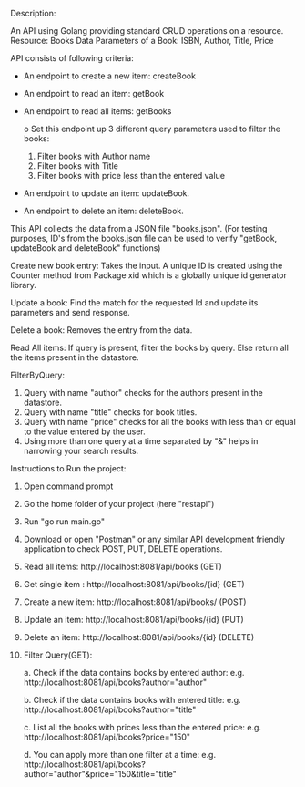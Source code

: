 Description:

An API using Golang providing standard CRUD operations on a resource.
Resource: Books Data
Parameters of a Book: ISBN, Author, Title, Price

API consists of following criteria:
- An endpoint to create a new item: createBook
- An endpoint to read an item: getBook
- An endpoint to read all items: getBooks

	o Set this endpoint up 3 different query parameters used to filter the books: 
        
    1. Filter books with Author name		
    2. Filter books with Title 
    3. Filter books with price less than the entered value

- An endpoint to update an item: updateBook.
- An endpoint to delete an item: deleteBook.

This API collects the data from a JSON file "books.json". (For testing purposes, ID's from the books.json file can be used to verify "getBook, updateBook and deleteBook" functions)

Create new book entry: Takes the input. A unique ID is created using the Counter method from Package xid which is a globally unique id generator library. 

Update a book: Find the match for the requested Id and update its parameters and send response.

Delete a book: Removes the entry from the data.

Read All items:
	If query is present, filter the books by query. Else return all the items present in the datastore.

FilterByQuery:
1. Query with name "author" checks for the authors present in the datastore.
2. Query with name "title" checks for book titles.
3. Query with name "price" checks for all the books with less than or equal to the value entered by the user. 
4. Using more than one query at a time separated by "&" helps in narrowing your search results.
	
Instructions to Run the project:
1. Open command prompt
2. Go the home folder of your project (here "restapi")
3. Run "go run main.go"
4. Download or open "Postman" or any similar API development friendly application to check POST, PUT, DELETE operations.
6. Read all items: http://localhost:8081/api/books (GET)
7. Get single item : http://localhost:8081/api/books/{id} (GET)
8. Create a new item: http://localhost:8081/api/books/ (POST)
9. Update an item: http://localhost:8081/api/books/{id} (PUT)
10. Delete an item: http://localhost:8081/api/books/{id} (DELETE)
11. Filter Query(GET): 
	
    a. Check if the data contains books by entered author: e.g. http://localhost:8081/api/books?author="author"
	
    b. Check if the data contains books with entered title: e.g. http://localhost:8081/api/books?author="title"
	
    c. List all the books with prices less than the entered price: e.g. http://localhost:8081/api/books?price="150"
	
    d. You can apply more than one filter at a time: e.g. http://localhost:8081/api/books?author="author"&price="150&title="title"

